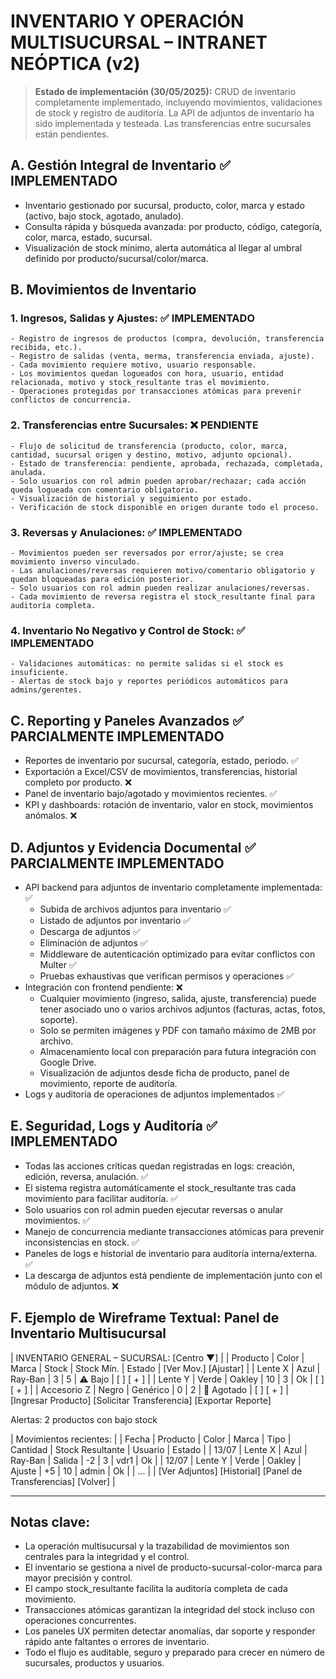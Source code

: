 # INVENTARIO Y OPERACIÓN MULTISUCURSAL – INTRANET NEÓPTICA (v2)

> **Estado de implementación (30/05/2025):** CRUD de inventario completamente implementado, incluyendo movimientos, validaciones de stock y registro de auditoría. La API de adjuntos de inventario ha sido implementada y testeada. Las transferencias entre sucursales están pendientes.

## **A. Gestión Integral de Inventario** ✅ IMPLEMENTADO

- Inventario gestionado por sucursal, producto, color, marca y estado (activo, bajo stock, agotado, anulado).
- Consulta rápida y búsqueda avanzada: por producto, código, categoría, color, marca, estado, sucursal.
- Visualización de stock mínimo, alerta automática al llegar al umbral definido por producto/sucursal/color/marca.

## **B. Movimientos de Inventario**

### **1. Ingresos, Salidas y Ajustes:** ✅ IMPLEMENTADO
    - Registro de ingresos de productos (compra, devolución, transferencia recibida, etc.).
    - Registro de salidas (venta, merma, transferencia enviada, ajuste).
    - Cada movimiento requiere motivo, usuario responsable.
    - Los movimientos quedan logueados con hora, usuario, entidad relacionada, motivo y stock_resultante tras el movimiento.
    - Operaciones protegidas por transacciones atómicas para prevenir conflictos de concurrencia.

### **2. Transferencias entre Sucursales:** ❌ PENDIENTE
    - Flujo de solicitud de transferencia (producto, color, marca, cantidad, sucursal origen y destino, motivo, adjunto opcional).
    - Estado de transferencia: pendiente, aprobada, rechazada, completada, anulada.
    - Solo usuarios con rol admin pueden aprobar/rechazar; cada acción queda logueada con comentario obligatorio.
    - Visualización de historial y seguimiento por estado.
    - Verificación de stock disponible en origen durante todo el proceso.

### **3. Reversas y Anulaciones:** ✅ IMPLEMENTADO
    - Movimientos pueden ser reversados por error/ajuste; se crea movimiento inverso vinculado.
    - Las anulaciones/reversas requieren motivo/comentario obligatorio y quedan bloqueadas para edición posterior.
    - Solo usuarios con rol admin pueden realizar anulaciones/reversas.
    - Cada movimiento de reversa registra el stock_resultante final para auditoría completa.

### **4. Inventario No Negativo y Control de Stock:** ✅ IMPLEMENTADO
    - Validaciones automáticas: no permite salidas si el stock es insuficiente.
    - Alertas de stock bajo y reportes periódicos automáticos para admins/gerentes.

## **C. Reporting y Paneles Avanzados** ✅ PARCIALMENTE IMPLEMENTADO

- Reportes de inventario por sucursal, categoría, estado, periodo. ✅
- Exportación a Excel/CSV de movimientos, transferencias, historial completo por producto. ❌
- Panel de inventario bajo/agotado y movimientos recientes. ✅
- KPI y dashboards: rotación de inventario, valor en stock, movimientos anómalos. ❌

## **D. Adjuntos y Evidencia Documental** ✅ PARCIALMENTE IMPLEMENTADO

- API backend para adjuntos de inventario completamente implementada: ✅
  - Subida de archivos adjuntos para inventario ✅
  - Listado de adjuntos por inventario ✅
  - Descarga de adjuntos ✅
  - Eliminación de adjuntos ✅
  - Middleware de autenticación optimizado para evitar conflictos con Multer ✅
  - Pruebas exhaustivas que verifican permisos y operaciones ✅
- Integración con frontend pendiente: ❌
  - Cualquier movimiento (ingreso, salida, ajuste, transferencia) puede tener asociado uno o varios archivos adjuntos (facturas, actas, fotos, soporte).
  - Solo se permiten imágenes y PDF con tamaño máximo de 2MB por archivo.
  - Almacenamiento local con preparación para futura integración con Google Drive.
  - Visualización de adjuntos desde ficha de producto, panel de movimiento, reporte de auditoría.
- Logs y auditoría de operaciones de adjuntos implementados ✅

## **E. Seguridad, Logs y Auditoría** ✅ IMPLEMENTADO

- Todas las acciones críticas quedan registradas en logs: creación, edición, reversa, anulación. ✅
- El sistema registra automáticamente el stock_resultante tras cada movimiento para facilitar auditoría. ✅
- Solo usuarios con rol admin pueden ejecutar reversas o anular movimientos. ✅
- Manejo de concurrencia mediante transacciones atómicas para prevenir inconsistencias en stock. ✅
- Paneles de logs e historial de inventario para auditoría interna/externa. ✅
- La descarga de adjuntos está pendiente de implementación junto con el módulo de adjuntos. ❌

## **F. Ejemplo de Wireframe Textual: Panel de Inventario Multisucursal**

| INVENTARIO GENERAL – SUCURSAL: [Centro ▼] 				|
| Producto 	| Color | Marca | Stock 	| Stock Mín. 	| Estado 	| [Ver Mov.] [Ajustar] 	|
| Lente X 	| Azul | Ray-Ban | 3 	| 5 		| ⚠ Bajo	| [ ] [ + ]		|
| Lente Y 	| Verde | Oakley | 10 	| 3 		| Ok 		| [ ] [ + ] 		|
| Accesorio Z 	| Negro | Genérico | 0	 | 2		 | 🔴 Agotado	| [ ] [ + ]		|
[Ingresar Producto]	[Solicitar Transferencia]		[Exportar Reporte]

Alertas: 2 productos con bajo stock

| Movimientos recientes: |
| Fecha | Producto 	| Color | Marca | Tipo 		| Cantidad 	| Stock Resultante | Usuario 	| Estado 	|
| 13/07 | Lente X 	| Azul | Ray-Ban | Salida 	| -2 		| 3 | vdr1 		| Ok 		|
| 12/07 | Lente Y 	| Verde | Oakley | Ajuste 	| +5 		| 10 | admin 	| Ok 		|
| ... |
| [Ver Adjuntos]	[Historial]	[Panel de Transferencias]	[Volver] 	|

---

## **Notas clave:**
- La operación multisucursal y la trazabilidad de movimientos son centrales para la integridad y el control.
- El inventario se gestiona a nivel de producto-sucursal-color-marca para mayor precisión y control.
- El campo stock_resultante facilita la auditoría completa de cada movimiento.
- Transacciones atómicas garantizan la integridad del stock incluso con operaciones concurrentes.
- Los paneles UX permiten detectar anomalías, dar soporte y responder rápido ante faltantes o errores de inventario.
- Todo el flujo es auditable, seguro y preparado para crecer en número de sucursales, productos y usuarios.
